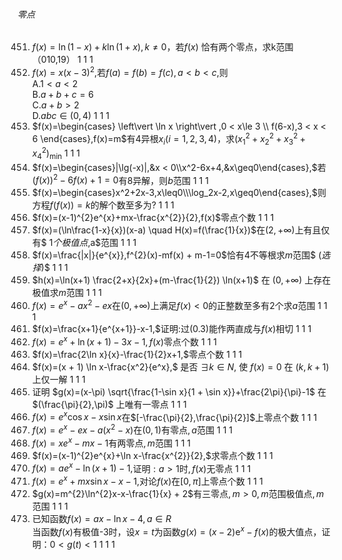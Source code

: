 ###### 零点
451. $f(x)=\ln (1-x) + k\ln (1 + x),k\neq 0$，若$f(x)$ 恰有两个零点，求k范围（010,19）	1	1	1
452. $f(x)=x(x-3)^{2},$若$f(a)=f(b)=f(c),a < b < c,$则 <br> A.$1 < a < 2$ <br> B.$a + b + c=6$ <br> C.$a + b > 2$ <br> D.$abc\in (0,4)$	1	1	1
453. $f(x)=\begin{cases} \left\vert \ln x \right\vert ,0 < x\le 3 \\ f(6-x),3 < x < 6 \end{cases},f(x)=m$有$4$异根$x_i(i=1,2,3,4)$，求$(x_1^{2} + x_2^{2} + x_3^{2} + x_4^{2})_{\min }$	1	1	1
454. $f(x)=\begin{cases}|\lg(-x)|,&x < 0\\x^2-6x+4,&x\geq0\end{cases},$若$(f(x))^2-6f(x)+1=0$有$8$异解，则$b$范围	1	1	1
455. $f(x)=\begin{cases}x^2+2x-3,x\leq0\\\log_2x-2,x\geq0\end{cases},$则方程$f(f(x))=k$的解个数至多为$?$	1	1	1
456. $f(x)=(x-1)^{2}e^{x}+mx-\frac{x^{2}}{2},f(x)$零点个数	1	1	1
457. $f(x)=(\ln\frac{1-x}{x})(x-a) \quad H(x)=f(\frac{1}{x})$在$(2, + \infty)$上有且仅有$ 1$个极值点$,a$范围	1	1	1
458. $f(x)=\frac{|x|}{e^{x}},f^{2}(x)-mf(x) + m-1=0$恰有$4$不等根求$m$范围$ ($选择$)$	1	1	1
459. $h(x)=\ln(x+1) \frac{2+x}{2x}+(m-\frac{1}{2}) \ln(x+1)$ 在 $(0,+\infty)$ 上存在极值求$m$范围	1	1	1
460. $f(x)=e^x-ax^2-ex$在$(0,+\infty)$上满足$f(x) < 0$的正整数至多有$2$个求$a$范围	1	1	1
461. $f(x)=\frac{x+1}{e^{x+1}}-x-1,$证明$:$过$(0.3)$能作两直成与$f(x)$相切	1	1	1
462. $f(x)=e^x+\ln(x+1)-3x-1,f(x)$零点个数	1	1	1
463. $f(x)=\frac{2\ln x}{x}-\frac{1}{2}x+1,$零点个数	1	1	1
464. $f(x)=(x + 1) \ln x-\frac{x^2}{e^x},$ 是否 $\exists k\in N,$ 使 $f(x)=0$ 在 $(k,k + 1)$ 上仅一解	1	1	1
465. 证明 $g(x)=(x-\pi) \sqrt{\frac{1-\sin x}{1 + \sin x}}+\frac{2\pi}{\pi}-1$ 在 $(\frac{\pi}{2},\pi)$ 上唯有一零点	1	1	1
466. $f(x)=e^x\cos x-x\sin x$在$[-\frac{\pi}{2},\frac{\pi}{2}]$上零点个数	1	1	1
467. $f(x)=e^x-ex-a(x^2-x)$在$(0,1)$有零点$,a$范围	1	1	1
468. $f(x)=xe^x-mx-1$有两零点$,m$范围	1	1	1
469. $f(x)=(x-1)^{2}e^{x}+\ln x-\frac{x^{2}}{2},$求零点个数	1	1	1
470. $f(x)=ae^x-\ln(x+1)-1,$证明$:a > 1$时$,f(x)$无零点	1	1	1
471. $f(x)=e^{x} + mx\sin x-x-1,$对论$f(x)$在$[0,\pi]$上零点个数	1	1	1
472. $g(x)=m^{2}\ln^{2}x-x-\frac{1}{x} + 2$有三零点$,m > 0,m$范围极值点$,m$范围	1	1	1
473. 已知函数$f( x) = ax- \ln x- 4, a\in R$ <br> 当函数$f(x)$有极值-3时，设$x=t$为函数$g(x)=(x-2) \mathrm{e}^x-f(x)$的极大值点，证明：$0 < g(t) < 1$	1	1	1